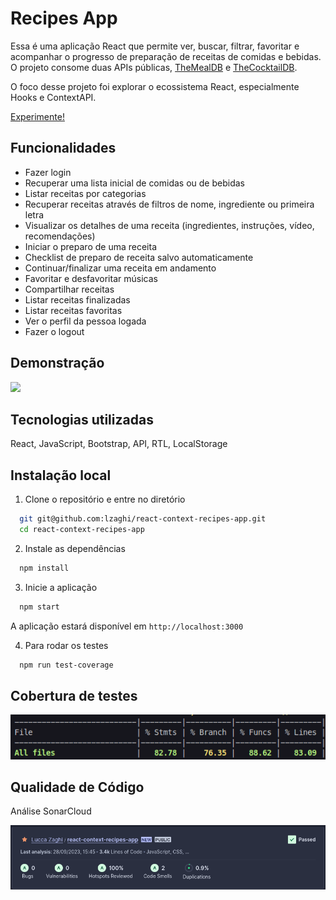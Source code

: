 
# Recipes App

Essa é uma aplicação React que permite ver, buscar, filtrar, favoritar e acompanhar o progresso de preparação de receitas de comidas e bebidas. <br />
O projeto consome duas APIs públicas, [TheMealDB](https://www.themealdb.com/api.php) e [TheCocktailDB](https://www.thecocktaildb.com/api.php).

O foco desse projeto foi explorar o ecossistema React, especialmente Hooks e ContextAPI.

[Experimente!](react-context-recipes-app.vercel.app/)

## Funcionalidades

- Fazer login
- Recuperar uma lista inicial de comidas ou de bebidas
- Listar receitas por categorias
- Recuperar receitas através de filtros de nome, ingrediente ou primeira letra
- Visualizar os detalhes de uma receita (ingredientes, instruções, vídeo, recomendações)
- Iniciar o preparo de uma receita
- Checklist de preparo de receita salvo automaticamente
- Continuar/finalizar uma receita em andamento
- Favoritar e desfavoritar músicas
- Compartilhar receitas
- Listar receitas finalizadas
- Listar receitas favoritas
- Ver o perfil da pessoa logada
- Fazer o logout


## Demonstração

![](recipes.gif)


## Tecnologias utilizadas

React, JavaScript, Bootstrap, API, RTL, LocalStorage


## Instalação local

1. Clone o repositório e entre no diretório
```bash
  git git@github.com:lzaghi/react-context-recipes-app.git
  cd react-context-recipes-app
```

2. Instale as dependências 
```bash
  npm install
```

3. Inicie a aplicação
```bash
  npm start
```

A aplicação estará disponível em ```http://localhost:3000```


4. Para rodar os testes
```bash
  npm run test-coverage
```

## Cobertura de testes
![](test.png)


## Qualidade de Código

Análise SonarCloud

![](sonarcloud.png)




